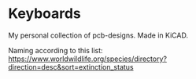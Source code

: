 # Keyboards
My personal collection of pcb-designs. Made in KiCAD.

Naming according to this list:
https://www.worldwildlife.org/species/directory?direction=desc&sort=extinction_status
